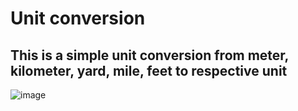 # Unit conversion
## This is a simple unit conversion from meter, kilometer, yard, mile, feet to respective unit

![image](https://github.com/hackwithrama/UnitConversion_swiftui_ios/assets/160191962/cc2b65ef-2c84-4f88-a282-48f9b62277a3)
